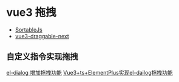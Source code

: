 # vue3 拖拽
- [SortableJs](https://github.com/SortableJS/Sortable)
- [vue3-draggable-next](https://github.com/SortableJS/vue.draggable.next)

## 自定义指令实现拖拽
[el-dialog 增加拖拽功能](https://www.imooc.com/article/317799)
[Vue3+ts+ElementPlus实现el-dailog拖拽功能](https://www.jianshu.com/p/5c35a9595905)